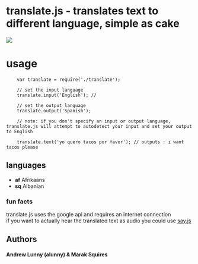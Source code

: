 # translate.js - translates text to different language, simple as cake

<img src = "http://dustinkirkland.files.wordpress.com/2009/08/babelfish1981.jpg" border = "0"/>

# usage

        var translate = require('./translate');
        
        // set the input language
        translate.input('English'); //
        
        // set the output language
        translate.output('Spanish');
        
        // note: if you don't specify an input or output language, translate.js will attempt to autodetect your input and set your output to English
        
        translate.text('yo quero tacos por favor'); // outputs : i want tacos please
        
## languages



- <strong>af</strong>  Afrikaans
- <strong>sq</strong>   Albanian

### fun facts

translate.js uses the google api and requires an internet connection<br/>
if you want to actually hear the translated text as audio you could use <a href = "http://github.com/marak/say.js/">say.js</a><br/>

## Authors
#### Andrew Lunny (alunny) & Marak Squires
